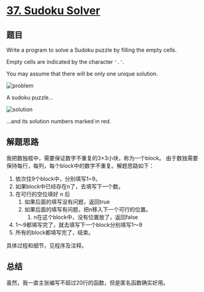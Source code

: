 # [37. Sudoku Solver](https://leetcode-cn.com/problems/sudoku-solver/)

## 题目
Write a program to solve a Sudoku puzzle by filling the empty cells.

Empty cells are indicated by the character `'.'`.

You may assume that there will be only one unique solution.

![problem](1.png)

A sudoku puzzle...

![solution](2.png)

...and its solution numbers marked in red.

## 解题思路
我把数独框中，需要保证数字不重复的3×3小块，称为一个block。
由于数独需要保持每行，每列，每个block中的数字不重复。解题思路如下：
1. 依次往9个block中，分别填写1~9。
1. 如果block中已经存在n了，去填写下一个数。
1. 在可行的空位填好 n 后
    1. 如果后面的填写没有问题，返回true
    1. 如果后面的填写有问题，把n移入下一个可行的位置。
        1. n在这个block中，没有位置放了，返回false
1. 1～9都填写完了，就去填写下一个block分别填写1～9
1. 所有的block都填写完了，结束。

具体过程和细节，见程序及注释。
## 总结
虽然，我一直主张编写不超过20行的函数，但是匿名函数确实好用。
